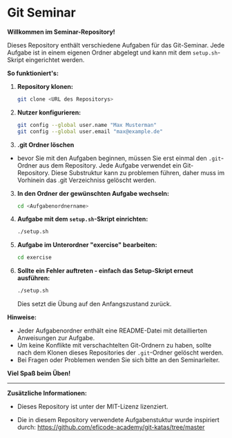 # Git Seminar

**Willkommen im Seminar-Repository!**

Dieses Repository enthält verschiedene Aufgaben für das Git-Seminar. Jede Aufgabe ist in einem eigenen Ordner abgelegt und kann mit dem `setup.sh`-Skript eingerichtet werden.

**So funktioniert's:**

1. **Repository klonen:**
   ```bash
   git clone <URL des Repositorys>
   ```
2. **Nutzer konfigurieren:**

   ```bash
   git config --global user.name "Max Musterman"
   git config --global user.email "max@example.de"
   ```

3. **.git Ordner löschen**

- bevor Sie mit den Aufgaben beginnen, müssen Sie erst einmal den `.git`-Ordner aus dem Repository. Jede Aufgabe verwendet ein Git-Repository. Diese Substruktur kann zu problemen führen, daher muss im Vorhinein das .git Verzeichniss gelöscht werden.

3. **In den Ordner der gewünschten Aufgabe wechseln:**
   ```bash
   cd <Aufgabenordnername>
   ```
4. **Aufgabe mit dem `setup.sh`-Skript einrichten:**
   ```bash
   ./setup.sh
   ```
5. **Aufgabe im Unterordner "exercise" bearbeiten:**
   ```bash
   cd exercise
   ```
6. **Sollte ein Fehler auftreten - einfach das Setup-Skript erneut ausführen:**
   ```bash
   ./setup.sh
   ```
   Dies setzt die Übung auf den Anfangszustand zurück.

**Hinweise:**

- Jeder Aufgabenordner enthält eine README-Datei mit detaillierten Anweisungen zur Aufgabe.
- Um keine Konflikte mit verschachtelten Git-Ordnern zu haben, sollte nach dem Klonen dieses Repositories der `.git`-Ordner gelöscht werden.
- Bei Fragen oder Problemen wenden Sie sich bitte an den Seminarleiter.

**Viel Spaß beim Üben!**

---

**Zusätzliche Informationen:**

- Dieses Repository ist unter der MIT-Lizenz lizenziert.

- Die in diesem Repository verwendete Aufgabenstuktur wurde inspiriert durch: https://github.com/eficode-academy/git-katas/tree/master
